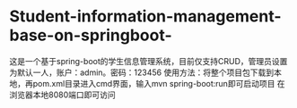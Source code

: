 # Student-information-management-base-on-springboot-
这是一个基于spring-boot的学生信息管理系统，目前仅支持CRUD，管理员设置为默认一人，账户：admin。密码：123456
使用方法：将整个项目包下载到本地，再pom.xml目录进入cmd界面，输入mvn spring-boot:run即可启动项目
         在浏览器本地8080端口即可访问
